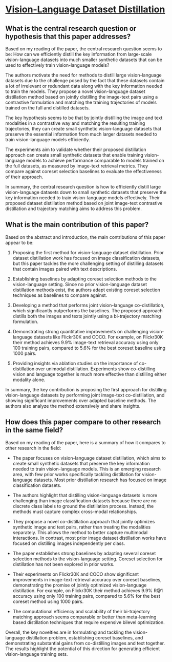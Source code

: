 # [Vision-Language Dataset Distillation](https://arxiv.org/abs/2308.07545)

## What is the central research question or hypothesis that this paper addresses?

 Based on my reading of the paper, the central research question seems to be: How can we efficiently distill the key information from large-scale vision-language datasets into much smaller synthetic datasets that can be used to effectively train vision-language models? 

The authors motivate the need for methods to distill large vision-language datasets due to the challenge posed by the fact that these datasets contain a lot of irrelevant or redundant data along with the key information needed to train the models. They propose a novel vision-language dataset distillation method based on jointly distilling the image-text pairs using a contrastive formulation and matching the training trajectories of models trained on the full and distilled datasets.

The key hypothesis seems to be that by jointly distilling the image and text modalities in a contrastive way and matching the resulting training trajectories, they can create small synthetic vision-language datasets that preserve the essential information from much larger datasets needed to train vision-language models efficiently.

The experiments aim to validate whether their proposed distillation approach can create small synthetic datasets that enable training vision-language models to achieve performance comparable to models trained on the full datasets, as measured by image-text retrieval metrics. They compare against coreset selection baselines to evaluate the effectiveness of their approach.

In summary, the central research question is how to efficiently distill large vision-language datasets down to small synthetic datasets that preserve the key information needed to train vision-language models effectively. Their proposed dataset distillation method based on joint image-text contrastive distillation and trajectory matching aims to address this problem.


## What is the main contribution of this paper?

 Based on the abstract and introduction, the main contributions of this paper appear to be:

1. Proposing the first method for vision-language dataset distillation. Prior dataset distillation work has focused on image classification datasets, but this paper tackles the more challenging setting of distilling datasets that contain images paired with text descriptions. 

2. Establishing baselines by adapting coreset selection methods to the vision-language setting. Since no prior vision-language dataset distillation methods exist, the authors adapt existing coreset selection techniques as baselines to compare against.

3. Developing a method that performs joint vision-language co-distillation, which significantly outperforms the baselines. The proposed approach distills both the images and texts jointly using a bi-trajectory matching formulation. 

4. Demonstrating strong quantitative improvements on challenging vision-language datasets like Flickr30K and COCO. For example, on Flickr30K their method achieves 9.9% image-text retrieval accuracy using only 100 training pairs, compared to 5.6% for the best coreset baseline using 1000 pairs.

5. Providing insights via ablation studies on the importance of co-distillation over unimodal distillation. Experiments show co-distilling vision and language together is much more effective than distilling either modality alone.

In summary, the key contribution is proposing the first approach for distilling vision-language datasets by performing joint image-text co-distillation, and showing significant improvements over adapted baseline methods. The authors also analyze the method extensively and share insights.


## How does this paper compare to other research in the same field?

 Based on my reading of the paper, here is a summary of how it compares to other research in the field:

- The paper focuses on vision-language dataset distillation, which aims to create small synthetic datasets that preserve the key information needed to train vision-language models. This is an emerging research area, with few prior works specifically tackling distillation for vision-language datasets. Most prior distillation research has focused on image classification datasets.

- The authors highlight that distilling vision-language datasets is more challenging than image classification datasets because there are no discrete class labels to ground the distillation process. Instead, the methods must capture complex cross-modal relationships.

- They propose a novel co-distillation approach that jointly optimizes synthetic image and text pairs, rather than treating the modalities separately. This allows the method to better capture multimodal interactions. In contrast, most prior image dataset distillation works have focused on distilling images independently per class.

- The paper establishes strong baselines by adapting several coreset selection methods to the vision-language setting. Coreset selection for distillation has not been explored in prior works.

- Their experiments on Flickr30K and COCO show significant improvements in image-text retrieval accuracy over coreset baselines, demonstrating the promise of jointly optimized vision-language distillation. For example, on Flickr30K their method achieves 9.9% R@1 accuracy using only 100 training pairs, compared to 5.6% for the best coreset method using 1000 pairs.

- The computational efficiency and scalability of their bi-trajectory matching approach seems comparable or better than meta-learning based distillation techniques that require expensive bilevel optimization.

Overall, the key novelties are in formulating and tackling the vision-language distillation problem, establishing coreset baselines, and demonstrating substantial gains from co-distilling images and text together. The results highlight the potential of this direction for generating efficient vision-language training sets.
